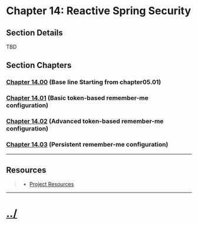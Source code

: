 # Chapter 14: Reactive Spring Security


## Section Details

TBD

## Section Chapters

### [Chapter 14.00](./chapter14.00/README.md) (Base line Starting from chapter05.01)

### [Chapter 14.01](./chapter14.01/README.md) (Basic token-based remember-me configuration)

### [Chapter 14.02](./chapter14.02/README.md) (Advanced token-based remember-me configuration)

### [Chapter 14.03](./chapter14.03/README.md) (Persistent remember-me configuration)

---

## Resources
> * [Project Resources](../docs/resources.md)

---

# [../](../README.md)
